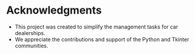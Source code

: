 # Acknowledgments

* This project was created to simplify the management tasks for car dealerships.
* We appreciate the contributions and support of the Python and Tkinter communities.
